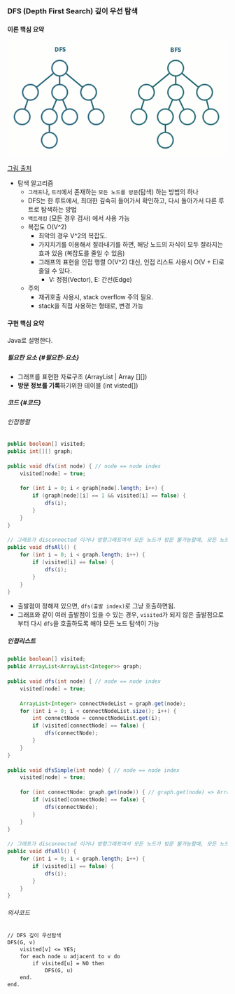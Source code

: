 ### DFS \(Depth First Search\) 깊이 우선 탐색

#### 이론 핵심 요약

![](/assets/dfs-bfs.gif)

[그림 출처](https://www.gitbook.com/book/gseok/algorithm/edit#)

* 탐색 알고리즘
  * `그래프`나, `트리`에서 존재하는 `모든 노드를 방문`\(탐색\) 하는 방법의 하나
  * DFS는 한 루트에서, 최대한 깊숙히 들어가서 확인하고, 다시 돌아가서 다른 루트로 탐색하는 방법
  * `백트래킹` \(모든 경우 검사\) 에서 사용 가능
  * 복잡도 O\(V^2\)
    * 최악의 경우 V^2의 복잡도.
    * 가지치기를 이용해서 잘라내기를 하면, 해당 노드의 자식이 모두 잘라지는 효과 있음 \(복잡도를 줄일 수 있음\)
    * 그래프의 표현을 인접 행렬 O\(V^2\) 대신, 인접 리스트 사용시 O\(V + E\)로 줄일 수 있다.
      * V: 정점\(Vector\), E: 간선\(Edge\)
  * 주의
    * 재귀호출 사용시, stack overflow 주의 필요.
    * stack을 직접 사용하는 형태로, 변경 가능

#### 구현 핵심 요약

Java로 설명한다.

##### 필요한 요소 {#필요한-요소}

* 그래프를 표현한 자료구조 \(ArrayList \| Array \[\]\[\]\)
* **방문 정보를 기록**하기위한 테이블 \(int visted\[\]\)

##### 코드 {#코드}

###### 인접행렬

```java
public boolean[] visited;
public int[][] graph;

public void dfs(int node) { // node == node index
    visited[node] = true;

    for (int i = 0; i < graph[node].length; i++) {
        if (graph[node][i] == 1 && visited[i] == false) {
            dfs(i);
        }
    }
}

// 그래프가 disconnected 이거나 방향그래프여서 모든 노드가 방문 불가능할때, 모든 노드 방문 시키기
public void dfsAll() {
    for (int i = 0; i < graph.length; i++) {
        if (visited[i] == false) {
            dfs(i);
        }
    }
}
```

* 출발점이 정해져 있으면, `dfs(출발 index)`로 그냥 호출하면됨.
* 그래프와 같이 여러 출발점이 있을 수 있는 경우, `visited`가 되지 않은 출발점으로 부터 다시 `dfs`을 호출하도록 해야 모든 노드 탐색이 가능

##### 인접리스트

```java
public boolean[] visited;
public ArrayList<ArrayList<Integer>> graph;

public void dfs(int node) { // node == node index
    visited[node] = true;

    ArrayList<Integer> connectNodeList = graph.get(node);
    for (int i = 0; i < connectNodeList.size(); i++) {
        int connectNode = connectNodeList.get(i);
        if (visited[connectNode] == false) {
            dfs(connectNode);
        }
    }
}

public void dfsSimple(int node) { // node == node index
    visited[node] = true;

    for (int connectNode: graph.get(node)) { // graph.get(node) => ArrayList가 나오고 이걸 for로 돔.
        if (visited[connectNode] == false) {
            dfs(connectNode);
        }
    }
}

// 그래프가 disconnected 이거나 방향그래프여서 모든 노드가 방문 불가능할때, 모든 노드 방문 시키기
public void dfsAll() {
    for (int i = 0; i < graph.length; i++) {
        if (visited[i] == false) {
            dfs(i);
        }
    }
}
```

###### 의사코드

```
// DFS 깊이 우선탐색
DFS(G, v)
    visited[v] <= YES;
    for each node u adjacent to v do
        if visited[u] = NO then
            DFS(G, u)
    end.
end.
```



